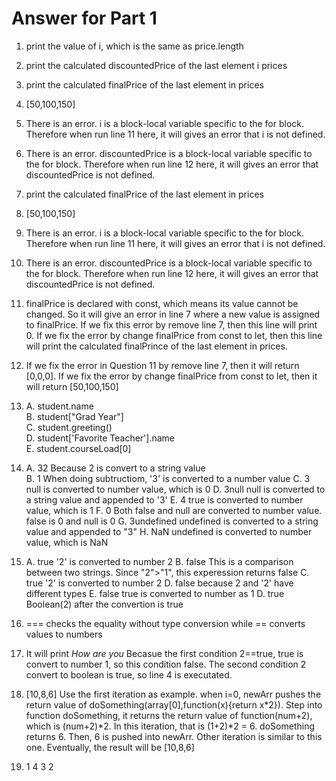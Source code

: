 # Answer for Part 1

1. print the value of i, which is the same as price.length

2. print the calculated discountedPrice of the last element i prices

3. print the calculated finalPrice of the last element in prices

4. [50,100,150]

5. There is an error. i is a block-local variable specific to the for block. Therefore when run line 11 here, it will gives an error that i is not defined.

6. There is an error. discountedPrice is a block-local variable specific to the for block. Therefore when run line 12 here, it will gives an error that discountedPrice is not defined.

7. print the calculated finalPrice of the last element in prices

8. [50,100,150]

9. There is an error. i is a block-local variable specific to the for block. Therefore when run line 11 here, it will gives an error that i is not defined.

10. There is an error. discountedPrice is a block-local variable specific to the for block. Therefore when run line 12 here, it will gives an error that discountedPrice is not defined.

11. finalPrice is declared with const, which means its value cannot be changed. So it will give an error in line 7 where a new value is assigned to finalPrice. If we fix this error by remove line 7, then this line will print 0. If we fix the error by change finalPrice from const to let, then this line will print the calculated finalPrince of the last element in prices.

12. If we fix the error in Question 11 by remove line 7, then it will return [0,0,0]. If we fix the error by change finalPrice from const to let, then it will return [50,100,150]

13. A. student.name  
    B. student["Grad Year"]  
    C. student.greeting()  
    D. student['Favorite Teacher'].name  
    E. student.courseLoad[0]

14. A. 32 Because 2 is convert to a string value  
    B. 1 When doing subtructiom, '3' is converted to a number value
    C. 3 null is converted to number value, which is 0
    D. 3null null is converted to a string value and appended to '3'
    E. 4 true is converted to number value, which is 1
    F. 0 Both false and null are converted to number value. false is 0 and null is 0
    G. 3undefined undefined is converted to a string value and appended to "3"
    H. NaN undefined is converted to number value, which is NaN

15. A. true '2' is converted to number 2
    B. false This is a comparison between two strings. Since "2">"1", this experession returns false
    C. true '2' is converted to number 2
    D. false because 2 and '2' have different types
    E. false true is converted to number as 1
    D. true Boolean(2) after the convertion is true

16. === checks the equality without type conversion while == converts values to numbers

17. It will print *How are you*  Becasue the first condition 2==true, true is convert to number 1, so this condition false. The second condition 2 convert to boolean is true, so line 4 is executated.

19. [10,8,6]  Use the first iteration as example. when i=0, newArr pushes the return value of doSomething(array[0],function(x){return x\*2}).  Step into function doSomething, it returns the return value of function(num+2), which is (num+2)\*2. In this iteration, that is (1+2)\*2 = 6. doSomething returns 6. Then, 6 is pushed into newArr. Other iteration is similar to this one. Eventually, the result will be [10,8,6]

21. 1  4  3  2
